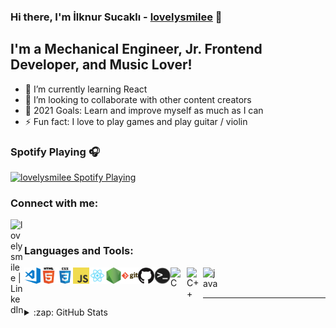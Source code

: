 ### Hi there, I'm İlknur Sucaklı - [lovelysmilee](https://github.com/lovelysmilee) 👋

## I'm a Mechanical Engineer, Jr. Frontend Developer, and Music Lover!

- 🌱 I’m currently learning React
- 👯 I’m looking to collaborate with other content creators
- 🥅 2021 Goals: Learn and improve myself as much as I can
- ⚡ Fun fact: I love to play games and play guitar / violin

### Spotify Playing 🎧

[<img src="https://novatorem.lovelysmilee.vercel.app/api/spotify" alt="lovelysmilee Spotify Playing" width="350" />](https://open.spotify.com/user/lovelysmilee)


### Connect with me:

[<img align="left" alt="lovelysmilee | LinkedIn" width="22px" src="https://cdn.jsdelivr.net/npm/simple-icons@v3/icons/linkedin.svg" />](https://www.linkedin.com/in/ilknursucakli94)


<br />

### Languages and Tools:

<img align="left" alt="Visual Studio Code" width="26px" src="https://raw.githubusercontent.com/github/explore/80688e429a7d4ef2fca1e82350fe8e3517d3494d/topics/visual-studio-code/visual-studio-code.png" />
<img align="left" alt="HTML5" width="26px" src="https://raw.githubusercontent.com/github/explore/80688e429a7d4ef2fca1e82350fe8e3517d3494d/topics/html/html.png" />
<img align="left" alt="CSS3" width="26px" src="https://raw.githubusercontent.com/github/explore/80688e429a7d4ef2fca1e82350fe8e3517d3494d/topics/css/css.png" />
<img align="left" alt="JavaScript" width="26px" src="https://raw.githubusercontent.com/github/explore/80688e429a7d4ef2fca1e82350fe8e3517d3494d/topics/javascript/javascript.png" />
<img align="left" alt="React" width="26px" src="https://raw.githubusercontent.com/github/explore/80688e429a7d4ef2fca1e82350fe8e3517d3494d/topics/react/react.png" />
<img align="left" alt="Node.js" width="26px" src="https://raw.githubusercontent.com/github/explore/80688e429a7d4ef2fca1e82350fe8e3517d3494d/topics/nodejs/nodejs.png" />
<img align="left" alt="Git" width="26px" src="https://raw.githubusercontent.com/github/explore/80688e429a7d4ef2fca1e82350fe8e3517d3494d/topics/git/git.png" />
<img align="left" alt="GitHub" width="26px" src="https://raw.githubusercontent.com/github/explore/78df643247d429f6cc873026c0622819ad797942/topics/github/github.png" />
<img align="left" alt="Terminal" width="26px" src="https://raw.githubusercontent.com/github/explore/80688e429a7d4ef2fca1e82350fe8e3517d3494d/topics/terminal/terminal.png" />
<img align="left" alt="C" width="26px" src="https://raw.githubusercontent.com/jmnote/z-icons/master/svg/c.svg" />
<img align="left" alt="C++" width="26px" src="https://raw.githubusercontent.com/jmnote/z-icons/master/svg/cpp.svg" />
<img align="left" alt="java" width="26px" src="https://raw.githubusercontent.com/jmnote/z-icons/master/svg/java.svg" />

<br />
<br />

---

<details>
  <summary>:zap: GitHub Stats</summary>

  <img align="left" alt="lovelysmilee's GitHub Stats" src="https://github-readme-stats.lovelysmilee.vercel.app/api?username=lovelysmilee&show_icons=true&hide_border=true" />

</details>
